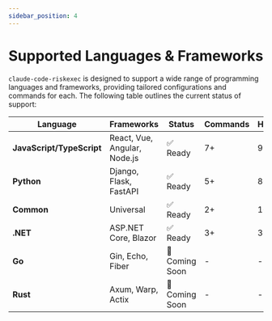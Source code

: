 ```yaml
---
sidebar_position: 4
---
```


# Supported Languages & Frameworks

`claude-code-riskexec` is designed to support a wide range of programming languages and frameworks, providing tailored configurations and commands for each. The following table outlines the current status of support:

| Language | Frameworks | Status | Commands | Hooks | MCP |
|----------|------------|---------|----------|--------|-----|
| **JavaScript/TypeScript** | React, Vue, Angular, Node.js | ✅ Ready | 7+ | 9+ | 4+ |
| **Python** | Django, Flask, FastAPI | ✅ Ready | 5+ | 8+ | 4+ |
| **Common** | Universal | ✅ Ready | 2+ | 1+ | 4+ |
| **.NET** | ASP.NET Core, Blazor | ✅ Ready | 3+ | 3+ | 4+ |
| **Go** | Gin, Echo, Fiber | 🚧 Coming Soon | - | - | - |
| **Rust** | Axum, Warp, Actix | 🚧 Coming Soon | - | - | - |
